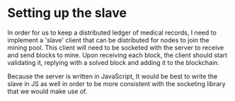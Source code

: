 # Setting up the slave

In order for us to keep a distributed ledger of medical records, I need to implement a 'slave' client that can be distributed for nodes to join the mining pool. This client will need to be socketed with the server to receive and send blocks to mine. Upon receiving each block, the client should start validating it, replying with a solved block and adding it to the blockchain.

Because the server is written in JavaScript, It would be best to write the slave in JS as well in order to be more consistent with the socketing library that we would make use of.
